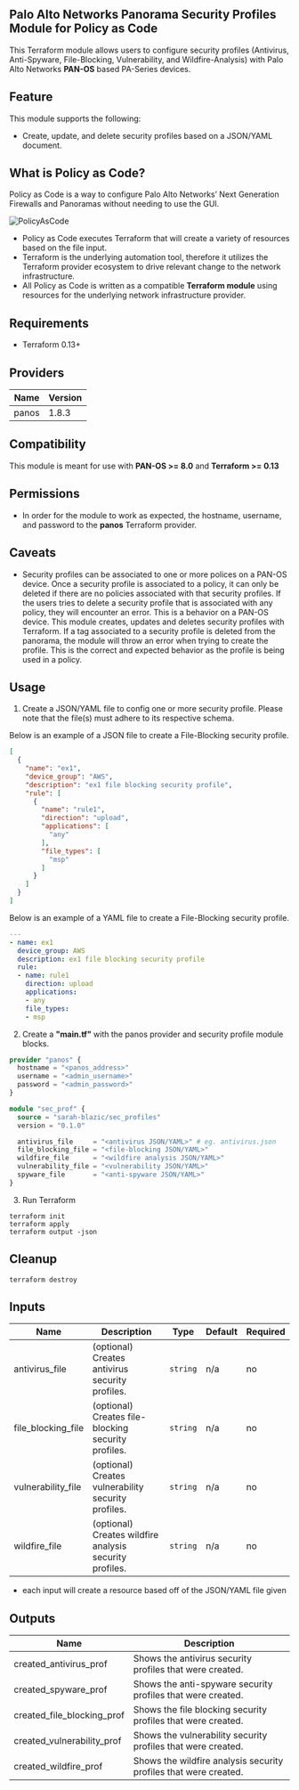 Palo Alto Networks Panorama Security Profiles Module for Policy as Code
---
This Terraform module allows users to configure security profiles (Antivirus, Anti-Spyware, File-Blocking, Vulnerability, and Wildfire-Analysis) with Palo Alto Networks **PAN-OS** based PA-Series devices.

Feature
---
This module supports the following:
* Create, update, and delete security profiles based on a JSON/YAML document.

What is Policy as Code?
---
Policy as Code is a way to configure Palo Alto Networks’ Next Generation Firewalls and Panoramas without needing to use the GUI.

![PolicyAsCode](https://i.imgur.com/hSWGYuL.png)

* Policy as Code executes Terraform that will create a variety of resources based on the file input. 
* Terraform is the underlying automation tool, therefore it utilizes the Terraform provider ecosystem to drive relevant change to the network infrastructure.
* All Policy as Code is written as a compatible **Terraform module** using resources for the underlying network infrastructure provider.

Requirements
---
* Terraform 0.13+

Providers
---
Name | Version
-----|------
panos | 1.8.3

Compatibility
---
This module is meant for use with **PAN-OS >= 8.0** and **Terraform >= 0.13**

Permissions
---
* In order for the module to work as expected, the hostname, username, and password to the **panos** Terraform provider.

Caveats
---
* Security profiles can be associated to one or more polices on a PAN-OS device. Once a security profile is associated to a policy, it can only be deleted if there are no policies associated with that security profiles. If the users tries to delete a security profile that is associated with any policy, they will encounter an error. This is a behavior on a PAN-OS device. This module creates, updates and deletes security profiles with Terraform. If a tag associated to a security profile is deleted from the panorama, the module will throw an error when trying to create the profile. This is the correct and expected behavior as the profile is being used in a policy.

Usage
---
1. Create a JSON/YAML file to config one or more security profile. Please note that the file(s) must adhere to its respective schema.

Below is an example of a JSON file to create a File-Blocking security profile.
```json
[
  {
    "name": "ex1",
    "device_group": "AWS",
    "description": "ex1 file blocking security profile",
    "rule": [
      {
        "name": "rule1",
        "direction": "upload",
        "applications": [
          "any"
        ],
        "file_types": [
          "msp"
        ]
      }
    ]
  }
]
```

Below is an example of a YAML file to create a File-Blocking security profile.
```yaml
---
- name: ex1
  device_group: AWS
  description: ex1 file blocking security profile
  rule:
  - name: rule1
    direction: upload
    applications:
    - any
    file_types:
    - msp
```

2. Create a **"main.tf"** with the panos provider and security profile module blocks.
```terraform
provider "panos" {
  hostname = "<panos_address>"
  username = "<admin_username>"
  password = "<admin_password>"
}

module "sec_prof" {
  source = "sarah-blazic/sec_profiles"
  version = "0.1.0"

  antivirus_file     = "<antivirus JSON/YAML>" # eg. antivirus.json
  file_blocking_file = "<file-blocking JSON/YAML>"
  wildfire_file      = "<wildfire analysis JSON/YAML>"
  vulnerability_file = "<vulnerability JSON/YAML>"
  spyware_file       = "<anti-spyware JSON/YAML>"
}
```

3. Run Terraform
```
terraform init
terraform apply
terraform output -json
```

Cleanup
---
```
terraform destroy
```

Inputs
---
Name | Description | Type | Default | Required
-----|-----|-----|-----|-----
antivirus_file | (optional) Creates antivirus security profiles. |`string`|n/a|no
file_blocking_file | (optional) Creates file-blocking security profiles. | `string` | n/a | no
vulnerability_file | (optional) Creates vulnerability security profiles. |`string`|n/a|no
wildfire_file | (optional) Creates wildfire analysis security profiles. |`string`|n/a|no

* each input will create a resource based off of the JSON/YAML file given

Outputs
---
Name | Description
-----|-----
created_antivirus_prof | Shows the antivirus security profiles that were created.
created_spyware_prof |Shows the anti-spyware security profiles that were created.
created_file_blocking_prof |Shows the file blocking security profiles that were created.
created_vulnerability_prof |Shows the vulnerability security profiles that were created.
created_wildfire_prof |Shows the wildfire analysis security profiles that were created.
